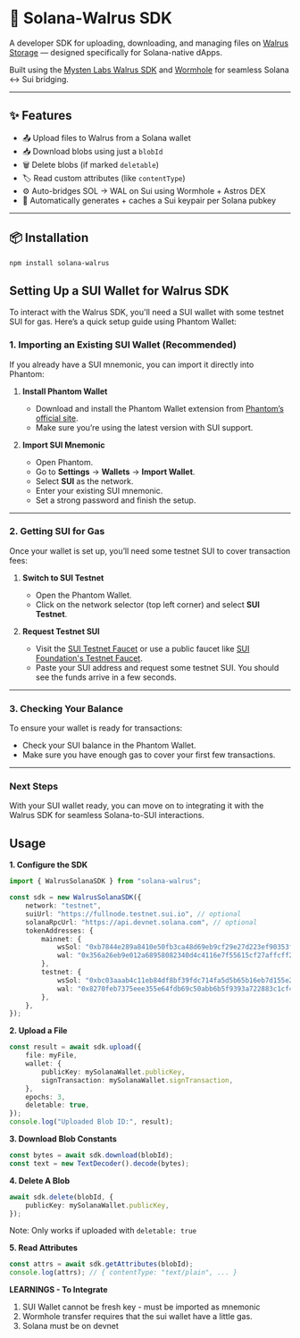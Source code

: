 # 🐘 Solana-Walrus SDK

A developer SDK for uploading, downloading, and managing files on [Walrus Storage](https://mystenlabs.com/projects/walrus) — designed specifically for Solana-native dApps.

Built using the [Mysten Labs Walrus SDK](https://sdk.mystenlabs.com/walrus) and [Wormhole](https://wormhole.com) for seamless Solana ↔ Sui bridging.

---

## ✨ Features

- 📤 Upload files to Walrus from a Solana wallet
- 📥 Download blobs using just a `blobId`
- 🗑️ Delete blobs (if marked `deletable`)
- 🏷️ Read custom attributes (like `contentType`)
- ⚙️ Auto-bridges SOL → WAL on Sui using Wormhole + Astros DEX
- 🔐 Automatically generates + caches a Sui keypair per Solana pubkey

---

## 📦 Installation

```bash
npm install solana-walrus
```

## Setting Up a SUI Wallet for Walrus SDK

To interact with the Walrus SDK, you'll need a SUI wallet with some testnet SUI for gas. Here’s a quick setup guide using Phantom Wallet:

### **1. Importing an Existing SUI Wallet (Recommended)**
If you already have a SUI mnemonic, you can import it directly into Phantom:

1. **Install Phantom Wallet**  
   - Download and install the Phantom Wallet extension from [Phantom’s official site](https://phantom.app/).
   - Make sure you’re using the latest version with SUI support.

2. **Import SUI Mnemonic**  
   - Open Phantom.
   - Go to **Settings** → **Wallets** → **Import Wallet**.
   - Select **SUI** as the network.
   - Enter your existing SUI mnemonic.
   - Set a strong password and finish the setup.

---

### **2. Getting SUI for Gas**
Once your wallet is set up, you’ll need some testnet SUI to cover transaction fees:

1. **Switch to SUI Testnet**  
   - Open the Phantom Wallet.
   - Click on the network selector (top left corner) and select **SUI Testnet**.

2. **Request Testnet SUI**  
   - Visit the [SUI Testnet Faucet](https://discord.gg/sui) or use a public faucet like [SUI Foundation's Testnet Faucet](https://faucet.sui.io).  
   - Paste your SUI address and request some testnet SUI. You should see the funds arrive in a few seconds.

---

### **3. Checking Your Balance**
To ensure your wallet is ready for transactions:

- Check your SUI balance in the Phantom Wallet.
- Make sure you have enough gas to cover your first few transactions.

---

### **Next Steps**
With your SUI wallet ready, you can move on to integrating it with the Walrus SDK for seamless Solana-to-SUI interactions.

## Usage 

**1. Configure the SDK**
```ts 
import { WalrusSolanaSDK } from "solana-walrus";

const sdk = new WalrusSolanaSDK({
	network: "testnet",
	suiUrl: "https://fullnode.testnet.sui.io", // optional
	solanaRpcUrl: "https://api.devnet.solana.com", // optional
	tokenAddresses: {
		mainnet: {
			wsSol: "0xb7844e289a8410e50fb3ca48d69eb9cf29e27d223ef90353fe1bd8e27ff8f3f8::coin::COIN",
			wal: "0x356a26eb9e012a68958082340d4c4116e7f55615cf27affcff209cf0ae544f59::wal::WAL",
		},
		testnet: {
			wsSol: "0xbc03aaab4c11eb84df8bf39fdc714fa5d5b65b16eb7d155e22c74a68c8d4e17f::coin::COIN",
			wal: "0x8270feb7375eee355e64fdb69c50abb6b5f9393a722883c1cf45f8e26048810a::wal::WAL",
		},
	},
});
```

**2. Upload a File**

```ts
const result = await sdk.upload({
	file: myFile,
	wallet: {
		publicKey: mySolanaWallet.publicKey,
		signTransaction: mySolanaWallet.signTransaction,
	},
	epochs: 3,
	deletable: true,
});
console.log("Uploaded Blob ID:", result);
```

**3. Download Blob Constants**

```ts
const bytes = await sdk.download(blobId);
const text = new TextDecoder().decode(bytes);
```

**4. Delete A Blob**

```ts
await sdk.delete(blobId, {
	publicKey: mySolanaWallet.publicKey,
});
```
Note: Only works if uploaded with ```deletable: true```

**5. Read Attributes**

```ts
const attrs = await sdk.getAttributes(blobId);
console.log(attrs); // { contentType: "text/plain", ... }
```

**LEARNINGS - To Integrate**
1. SUI Wallet cannot be fresh key - must be imported as mnemonic
2. Wormhole transfer requires that the sui wallet have a little gas. 
3. Solana must be on devnet 
